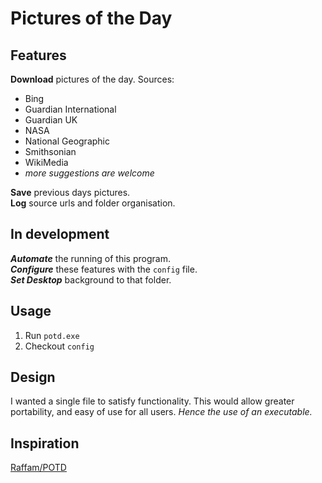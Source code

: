 # Pictures of the Day

## Features
__Download__ pictures of the day.  Sources:
- Bing
- Guardian International
- Guardian UK
- NASA
- National Geographic
- Smithsonian
- WikiMedia
 - _more suggestions are welcome_  

__Save__ previous days pictures.  
__Log__ source urls and folder organisation.  

## In development
___Automate___ the running of this program.  
___Configure___ these features with the `config` file.  
___Set Desktop___ background to that folder.  

## Usage
1. Run `potd.exe`
2. Checkout `config`


## Design
I wanted a single file to satisfy functionality.  This would allow greater portability, and easy of use for all users.  _Hence the use of an executable._

## Inspiration
[Raffam/POTD](https://github.com/raffam/potd)
